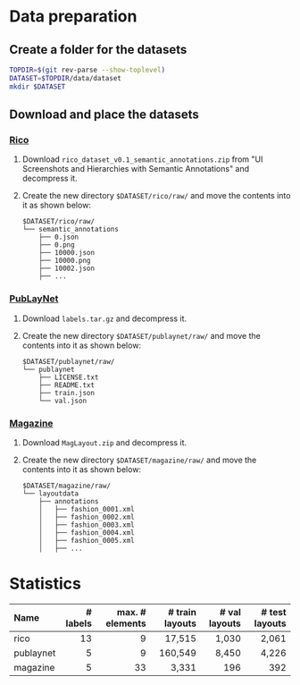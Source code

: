 # Data preparation

## Create a folder for the datasets

```bash
TOPDIR=$(git rev-parse --show-toplevel)
DATASET=$TOPDIR/data/dataset
mkdir $DATASET
```

## Download and place the datasets

### [Rico](http://interactionmining.org/rico/)

1.  Download `rico_dataset_v0.1_semantic_annotations.zip` from "UI Screenshots and Hierarchies with Semantic Annotations" and decompress it.
2.  Create the new directory `$DATASET/rico/raw/` and move the contents into it as shown below:

    ```dircolors
    $DATASET/rico/raw/
    └── semantic_annotations
        ├── 0.json
        ├── 0.png
        ├── 10000.json
        ├── 10000.png
        ├── 10002.json
        ├── ...
    ```

### [PubLayNet](https://developer.ibm.com/exchanges/data/all/publaynet/)

1.  Download `labels.tar.gz` and decompress it.
2.  Create the new directory `$DATASET/publaynet/raw/` and move the contents into it as shown below:

    ```dircolors
    $DATASET/publaynet/raw/
    └── publaynet
        ├── LICENSE.txt
        ├── README.txt
        ├── train.json
        └── val.json
    ```

### [Magazine](https://xtqiao.com/projects/content_aware_layout/)

1.  Download `MagLayout.zip` and decompress it.
2.  Create the new directory `$DATASET/magazine/raw/` and move the contents into it as shown below:

    ```dircolors
    $DATASET/magazine/raw/
    └── layoutdata
        ├── annotations
        │   ├── fashion_0001.xml
        │   ├── fashion_0002.xml
        │   ├── fashion_0003.xml
        │   ├── fashion_0004.xml
        │   ├── fashion_0005.xml
        │   ├── ...
    ```

# Statistics

| Name      | # labels | max. # elements | # train layouts | # val layouts | # test layouts |
| :-------- | -------: | --------------: | --------------: | ------------: | -------------: |
| rico      |       13 |               9 |          17,515 |         1,030 |          2,061 |
| publaynet |        5 |               9 |         160,549 |         8,450 |          4,226 |
| magazine  |        5 |              33 |           3,331 |           196 |            392 |
